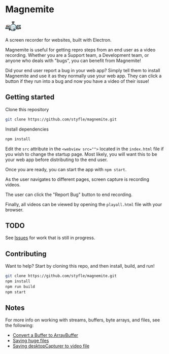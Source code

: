 # Magnemite

![img](img/magnemite.gif)

A screen recorder for websites, built with Electron.

Magnemite is useful for getting repro steps from an end user as a video recording. Whether you are a Support team, a Development team, or anyone who deals with "bugs", you can benefit from Magnemite!

Did your end user report a bug in your web app? Simply tell them to install Magnemite and use it as they normally use your web app. They can click a button if they run into a bug and now you have a video of their issue!


## Getting started

Clone this repository

```sh
git clone https://github.com/styfle/magnemite.git
```

Install dependencies

```sh
npm install
```

Edit the `src` attribute in the `<webview src="">` located in the `index.html` file if you wish to change the startup page. Most likely, you will want this to be your web app before distributing to the end user.

Once you are ready, you can start the app with `npm start`.

As the user navigates to different pages, screen capture is recording videos.

The user can click the "Report Bug" button to end recording.

Finally, all videos can be viewed by opening the `playall.html` file with your browser.

## TODO

See [Issues](https://github.com/styfle/magnemite/issues) for work that is still in progress.

## Contributing

Want to help? Start by cloning this repo, and then install, build, and run!

```sh
git clone https://github.com/styfle/magnemite.git
npm install
npm run build
npm start
```

## Notes

For more info on working with streams, buffers, byte arrays, and files, see the following:

* [Convert a Buffer to ArrayBuffer](http://stackoverflow.com/a/12101012/266535)
* [Saving huge files](http://stackoverflow.com/a/36523834/266535)
* [Saving desktopCapturer to video file](http://stackoverflow.com/q/36753288/266535)
